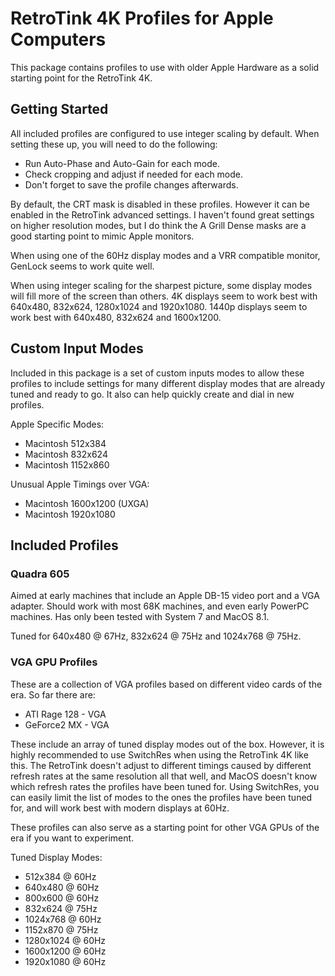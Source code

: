 # RetroTink 4K Profiles for Apple Computers

This package contains profiles to use with older Apple Hardware as a solid starting point for the RetroTink 4K.

## Getting Started

All included profiles are configured to use integer scaling by default. When setting these up, you will need to do the following:

- Run Auto-Phase and Auto-Gain for each mode.
- Check cropping and adjust if needed for each mode.
- Don't forget to save the profile changes afterwards.

By default, the CRT mask is disabled in these profiles. However it can be enabled in the RetroTink advanced settings. I haven't found great settings on higher resolution modes, but I do think the A Grill Dense masks are a good starting point to mimic Apple monitors.

When using one of the 60Hz display modes and a VRR compatible monitor, GenLock seems to work quite well.

When using integer scaling for the sharpest picture, some display modes will fill more of the screen than others. 4K displays seem to work best with 640x480, 832x624, 1280x1024 and 1920x1080. 1440p displays seem to work best with 640x480, 832x624 and 1600x1200.

## Custom Input Modes

Included in this package is a set of custom inputs modes to allow these profiles to include settings for many different display modes that are already tuned and ready to go. It also can help quickly create and dial in new profiles.

Apple Specific Modes:
- Macintosh 512x384
- Macintosh 832x624
- Macintosh 1152x860

Unusual Apple Timings over VGA:
- Macintosh 1600x1200 (UXGA)
- Macintosh 1920x1080

## Included Profiles

### Quadra 605

Aimed at early machines that include an Apple DB-15 video port and a VGA adapter. Should work with most 68K machines, and even early PowerPC machines. Has only been tested with System 7 and MacOS 8.1.

Tuned for 640x480 @ 67Hz, 832x624 @ 75Hz and 1024x768 @ 75Hz.

### VGA GPU Profiles

These are a collection of VGA profiles based on different video cards of the era. So far there are:

- ATI Rage 128 - VGA
- GeForce2 MX - VGA

These include an array of tuned display modes out of the box. However, it is highly recommended to use SwitchRes when using the RetroTink 4K like this. The RetroTink doesn't adjust to different timings caused by different refresh rates at the same resolution all that well, and MacOS doesn't know which refresh rates the profiles have been tuned for. Using SwitchRes, you can easily limit the list of modes to the ones the profiles have been tuned for, and will work best with modern displays at 60Hz.

These profiles can also serve as a starting point for other VGA GPUs of the era if you want to experiment.

Tuned Display Modes:
- 512x384 @ 60Hz
- 640x480 @ 60Hz
- 800x600 @ 60Hz
- 832x624 @ 75Hz
- 1024x768 @ 60Hz
- 1152x870 @ 75Hz
- 1280x1024 @ 60Hz
- 1600x1200 @ 60Hz
- 1920x1080 @ 60Hz
